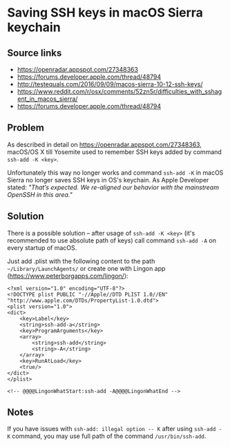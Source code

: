 # Saving SSH keys in macOS Sierra keychain

## Source links
- https://openradar.appspot.com/27348363
- https://forums.developer.apple.com/thread/48794
- http://testequals.com/2016/09/09/macos-sierra-10-12-ssh-keys/
- https://www.reddit.com/r/osx/comments/52zn5r/difficulties_with_sshagent_in_macos_sierra/
- https://forums.developer.apple.com/thread/48794

## Problem
As described in detail on https://openradar.appspot.com/27348363, macOS/OS X till Yosemite used to remember SSH keys added by command `ssh-add -K <key>`.

Unfortunately this way no longer works and command `ssh-add -K` in macOS Sierra no longer saves SSH keys in OS's keychain. As Apple Developer stated: _"That’s expected. We re-aligned our behavior with the mainstream OpenSSH in this area."_

## Solution
There is a possible solution – after usage of `ssh-add -K <key>` (it's recommended to use absolute path of keys) call command `ssh-add -A` on every startup of macOS.

Just add .plist with the following content to the path `~/Library/LaunchAgents/` or create one with Lingon app (https://www.peterborgapps.com/lingon/):

```
<?xml version="1.0" encoding="UTF-8"?>
<!DOCTYPE plist PUBLIC "-//Apple//DTD PLIST 1.0//EN" "http://www.apple.com/DTDs/PropertyList-1.0.dtd">
<plist version="1.0">
<dict>
	<key>Label</key>
	<string>ssh-add-a</string>
	<key>ProgramArguments</key>
	<array>
		<string>ssh-add</string>
		<string>-A</string>
	</array>
	<key>RunAtLoad</key>
	<true/>
</dict>
</plist>

<!-- @@@@LingonWhatStart:ssh-add -A@@@@LingonWhatEnd -->
```

## Notes
If you have issues with `ssh-add: illegal option -- K` after using `ssh-add -K` command, you may use full path of the command `/usr/bin/ssh-add`.

